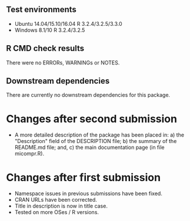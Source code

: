 ## Test environments

* Ubuntu 14.04/15.10/16.04 R 3.2.4/3.2.5/3.3.0
* Windows 8.1/10 R 3.2.4/3.2.5

## R CMD check results

There were no ERRORs, WARNINGs or NOTES.

## Downstream dependencies

There are currently no downstream dependencies for this package.

# Changes after second submission

* A more detailed description of the package has been placed in: a) the
  "Description" field of the DESCRIPTION file; b) the summary of the README.md
  file; and, c) the main documentation page (in file micompr.R).
  
# Changes after first submission

* Namespace issues in previous submissions have been fixed.
* CRAN URLs have been corrected.
* Title in description is now in title case.
* Tested on more OSes / R versions.